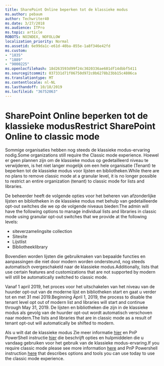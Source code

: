 ```yaml
---
title: SharePoint Online beperken tot de klassieke modus
ms.author: pebaum
author: Techwriter40
ms.date: 3/27/2018
ms.audience: ITPro
ms.topic: article
ROBOTS: NOINDEX, NOFOLLOW
localization_priority: Normal
ms.assetid: 6e99da1c-e61d-40ba-855e-1a8f346e42fd
ms.custom:
- "1835"
- "1889"
- "9000225"
ms.openlocfilehash: 18d263593d99f24c3020336ae601df14dbbf5411
ms.sourcegitcommit: 037331d71f06750d972c0b6278b23bb15c4806ca
ms.translationtype: MT
ms.contentlocale: nl-NL
ms.lasthandoff: 10/18/2019
ms.locfileid: "36752063"
---
```

# <a name="restrict-sharepoint-online-to-classic-mode"></a><span data-ttu-id="0cf65-102">SharePoint Online beperken tot de klassieke modus</span><span class="sxs-lookup"><span data-stu-id="0cf65-102">Restrict SharePoint Online to classic mode</span></span>

<span data-ttu-id="0cf65-103">Sommige organisaties hebben nog steeds de klassieke modus-ervaring nodig.</span><span class="sxs-lookup"><span data-stu-id="0cf65-103">Some organizations still require the Classic mode experience.</span></span> <span data-ttu-id="0cf65-104">Hoewel er geen plannen zijn om de klassieke modus op gedetailleerd niveau te verwijderen, is het niet langer mogelijk om een hele organisatie (Tenant) te beperken tot de klassieke modus voor lijsten en bibliotheken.</span><span class="sxs-lookup"><span data-stu-id="0cf65-104">While there are no plans to remove classic mode at a granular level, it is no longer possible to restrict an entire organization (tenant) to classic mode for lists and libraries.</span></span>

<span data-ttu-id="0cf65-105">De beheerder heeft de volgende opties voor het beheren van afzonderlijke lijsten en bibliotheken in de klassieke modus met behulp van gedetailleerde opt-out switches die we op de volgende niveaus bieden:</span><span class="sxs-lookup"><span data-stu-id="0cf65-105">The admin will have the following options to manage individual lists and libraries in classic mode using granular opt-out switches that we provide at the following levels:</span></span>

- <span data-ttu-id="0cf65-106">siteverzameling</span><span class="sxs-lookup"><span data-stu-id="0cf65-106">site collection</span></span>
- <span data-ttu-id="0cf65-107">Site</span><span class="sxs-lookup"><span data-stu-id="0cf65-107">site</span></span>
- <span data-ttu-id="0cf65-108">Lijst</span><span class="sxs-lookup"><span data-stu-id="0cf65-108">list</span></span>
- <span data-ttu-id="0cf65-109">Bibliotheek</span><span class="sxs-lookup"><span data-stu-id="0cf65-109">library</span></span>

<span data-ttu-id="0cf65-110">Bovendien worden lijsten die gebruikmaken van bepaalde functies en aanpassingen die niet door modern worden ondersteund, nog steeds automatisch overgeschakeld naar de klassieke modus.</span><span class="sxs-lookup"><span data-stu-id="0cf65-110">Additionally, lists that use certain features and customizations that are not supported by modern will still be automatically switched to classic mode.</span></span>

<span data-ttu-id="0cf65-111">Vanaf 1 april 2019, het proces voor het uitschakelen van het niveau van de huurder opt-out van de moderne lijst en bibliotheken start en gaat u verder tot en met 31 mei 2019.</span><span class="sxs-lookup"><span data-stu-id="0cf65-111">Beginning April 1, 2019, the process to disable the tenant level opt out of modern list and libraries will start and continue through May 31, 2019.</span></span>  <span data-ttu-id="0cf65-112">De lijsten en bibliotheken die zijn in de klassieke modus als gevolg van de huurder opt-out wordt automatisch verschoven naar modern.</span><span class="sxs-lookup"><span data-stu-id="0cf65-112">The lists and libraries that are in classic mode as a result of tenant opt-out will automatically be shifted to modern.</span></span>

<span data-ttu-id="0cf65-113">Als u wilt dat de klassieke modus Zie meer informatie [hier](https://techcommunity.microsoft.com/t5/Microsoft-SharePoint-Blog/Delivering-SharePoint-modern-experiences/ba-p/315023) en PnP PowerShell instructie [hier](https://docs.microsoft.com/sharepoint/dev/transform/modernize-userinterface-lists-and-libraries-optout) die beschrijft opties en hulpmiddelen die u vandaag gebruiken voor het gebruik van de klassieke modus-ervaring.</span><span class="sxs-lookup"><span data-stu-id="0cf65-113">If you require classic mode please see more information [here](https://techcommunity.microsoft.com/t5/Microsoft-SharePoint-Blog/Delivering-SharePoint-modern-experiences/ba-p/315023) and PnP Powershell instruction [here](https://docs.microsoft.com/sharepoint/dev/transform/modernize-userinterface-lists-and-libraries-optout) that describes options and tools you can use today to use the classic mode experience.</span></span>
